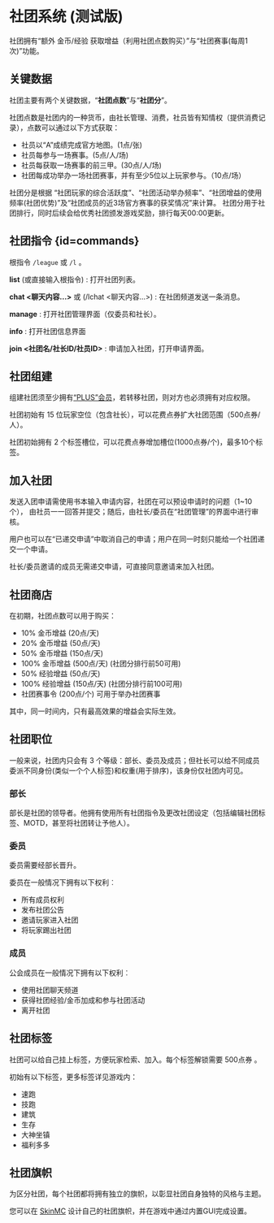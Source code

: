 # 社团系统 (测试版)

社团拥有“额外 金币/经验 获取增益（利用社团点数购买）”与“社团赛事(每周1次)”功能。

## 关键数据

社团主要有两个关键数据，“**社团点数**”与“**社团分**”。

社团点数是社团内的一种货币，由社长管理、消费，社员皆有知情权（提供消费记录），点数可以通过以下方式获取：
- 社员以“A”成绩完成官方地图。(1点/张)
- 社员每参与一场赛事。(5点/人/场)
- 社员每获取一场赛事的前三甲。(30点/人/场)
- 社团每成功举办一场社团赛事，并有至少5位以上玩家参与。（10点/场）

社团分是根据 “社团玩家的综合活跃度”、“社团活动举办频率”、“社团增益的使用频率(社团优势)”及“社团成员的近3场官方赛事的获奖情况”来计算。
社团分用于社团排行，同时后续会给优秀社团颁发游戏奖励，排行每天00:00更新。

## 社团指令 {id=commands}
根指令 `/league` 或 `/l` 。

**list** (或直接输入根指令)
:  打开社团列表。

**chat <聊天内容...>** 或 (/lchat <聊天内容...>)
: 在社团频道发送一条消息。

**manage**
: 打开社团管理界面（仅委员和社长）。

**info**
: 打开社团信息界面

**join <社团名/社长ID/社员ID>**
: 申请加入社团，打开申请界面。

## 社团组建

组建社团须至少拥有[“PLUS”会员](ranks.md)，若转移社团，则对方也必须拥有对应权限。

社团初始有 15 位玩家空位（包含社长），可以花费点券扩大社团范围（500点券/人）。

社团初始拥有 2 个标签槽位，可以花费点券增加槽位(1000点券/个)，最多10个标签。

## 加入社团

发送入团申请需使用书本输入申请内容，社团在可以预设申请时的问题（1~10个），
由社员一一回答并提交；随后，由社长/委员在“社团管理”的界面中进行审核。

用户也可以在“已递交申请”中取消自己的申请；用户在同一时刻只能给一个社团递交一个申请。

社长/委员邀请的成员无需递交申请，可直接同意邀请来加入社团。


## 社团商店

在初期，社团点数可以用于购买：

- 10% 金币增益 (20点/天)
- 20% 金币增益 (50点/天)
- 50% 金币增益 (150点/天)
- 100% 金币增益 (500点/天) (社团分排行前50可用)
- 50% 经验增益 (50点/天)
- 100% 经验增益 (150点/天) (社团分排行前100可用)
- 社团赛事令 (200点/个) 可用于举办社团赛事

其中，同一时间内，只有最高效果的增益会实际生效。

## 社团职位
一般来说，社团内只会有 3 个等级：部长、委员及成员；但社长可以给不同成员委派不同身份(类似一个个人标签)和权重(用于排序)，该身份仅社团内可见。

### 部长
部长是社团的领导者。他拥有使用所有社团指令及更改社团设定（包括编辑社团标签、MOTD，甚至将社团转让予他人）。

### 委员
委员需要经部长晋升。

委员在一般情况下拥有以下权利︰

- 所有成员权利
- 发布社团公告
- 邀请玩家进入社团
- 将玩家踢出社团

### 成员
公会成员在一般情况下拥有以下权利︰

- 使用社团聊天频道
- 获得社团经验/金币加成和参与社团活动
- 离开社团

## 社团标签

社团可以给自己挂上标签，方便玩家检索、加入。每个标签解锁需要 500点券 。

初始有以下标签，更多标签详见游戏内：
- 速跑
- 技跑
- 建筑
- 生存
- 大神坐镇
- 福利多多

## 社团旗帜

为区分社团，每个社团都将拥有独立的旗帜，以彰显社团自身独特的风格与主题。

您可以在 [SkinMC](https://skinmc.net/banner/editor?=aalloLlflcowlE) 设计自己的社团旗帜，并在游戏中通过内置GUI完成设置。




